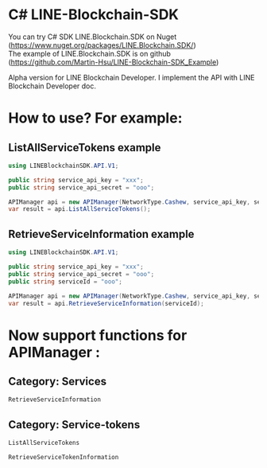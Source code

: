 # C# LINE-Blockchain-SDK
You can try C# SDK LINE.Blockchain.SDK on Nuget (https://www.nuget.org/packages/LINE.Blockchain.SDK/)  
The example of LINE.Blockchain.SDK is on github (https://github.com/Martin-Hsu/LINE-Blockchain-SDK_Example)

Alpha version for LINE Blockchain Developer. I implement the API with LINE Blockchain Developer doc.

# How to use?  For example:
## ListAllServiceTokens example
```csharp
using LINEBlockchainSDK.API.V1;

public string service_api_key = "xxx";
public string service_api_secret = "ooo";

APIManager api = new APIManager(NetworkType.Cashew, service_api_key, service_api_secret);
var result = api.ListAllServiceTokens();
```

## RetrieveServiceInformation example
```csharp
using LINEBlockchainSDK.API.V1;

public string service_api_key = "xxx";
public string service_api_secret = "ooo";
public string serviceId = "ooo";

APIManager api = new APIManager(NetworkType.Cashew, service_api_key, service_api_secret);
var result = api.RetrieveServiceInformation(serviceId);
```

# Now support functions for APIManager :
## Category: Services
```csharp
RetrieveServiceInformation
```
## Category: Service-tokens
```csharp
ListAllServiceTokens

RetrieveServiceTokenInformation
```


